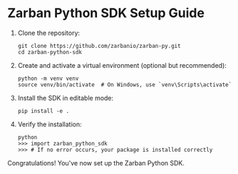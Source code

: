 # Zarban Python SDK Setup Guide

1. Clone the repository:

   ```
   git clone https://github.com/zarbanio/zarban-py.git
   cd zarban-python-sdk
   ```

2. Create and activate a virtual environment (optional but recommended):

   ```
   python -m venv venv
   source venv/bin/activate  # On Windows, use `venv\Scripts\activate`
   ```

3. Install the SDK in editable mode:

   ```
   pip install -e .
   ```

4. Verify the installation:
   ```
   python
   >>> import zarban_python_sdk
   >>> # If no error occurs, your package is installed correctly
   ```

Congratulations! You've now set up the Zarban Python SDK.
